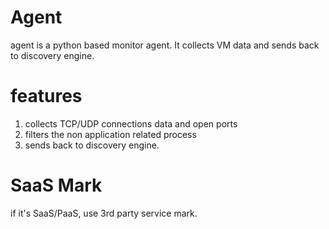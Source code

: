 # Agent
agent is a python based monitor agent. It collects VM data and sends back to discovery engine.

# features
1. collects TCP/UDP connections data and open ports
2. filters the non application related process
3. sends back to discovery engine.

# SaaS Mark
if it's SaaS/PaaS, use 3rd party service mark.
